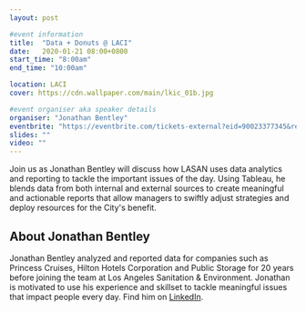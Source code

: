```yaml
---
layout: post

#event information
title:  "Data + Donuts @ LACI"
date:   2020-01-21 08:00+0800
start_time: "8:00am"
end_time: "10:00am"

location: LACI
cover: https://cdn.wallpaper.com/main/lkic_01b.jpg

#event organiser aka speaker details
organiser: "Jonathan Bentley"
eventbrite: "https://eventbrite.com/tickets-external?eid=90023377345&ref=etckt"
slides: ""
video: ""
---
```


Join us as Jonathan Bentley will discuss how LASAN uses data analytics and reporting to tackle the important issues of the day.  Using Tableau, he blends data from both internal and external sources to create meaningful and actionable reports that allow managers to swiftly adjust strategies and deploy resources for the City's benefit. 

## About Jonathan Bentley

Jonathan Bentley analyzed and reported data for companies such as Princess Cruises, Hilton Hotels Corporation and Public Storage for 20 years before joining the team at Los Angeles Sanitation & Environment.  Jonathan is motivated to use his experience and skillset to tackle meaningful issues that impact people every day. Find him on [LinkedIn](https://www.linkedin.com/in/jonathan-bentley-51b26311/).